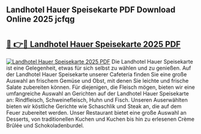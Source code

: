 ## Landhotel Hauer Speisekarte PDF Download Online 2025 jcfqg

# <h2><a href="http://gc813y8.nevu.top/?p=Landhotel+Hauer+Speisekarte">🔗 👉🔴 Landhotel Hauer Speisekarte 2025 PDF</a></h2>

[![Landhotel Hauer Speisekarte 2025 PDF](https://i.imgur.com/dBaPXMq.png)](http://gc813y8.nevu.top/?p=Landhotel+Hauer+Speisekarte)
Die Landhotel Hauer Speisekarte ist eine Gelegenheit, etwas für sich selbst zu wählen und zu genießen. Auf der Landhotel Hauer Speisekarte unserer Cafeteria finden Sie eine große Auswahl an frischem Gemüse und Obst, mit denen Sie leichte und frische Salate zubereiten können. Für diejenigen, die Fleisch mögen, bieten wir eine umfangreiche Auswahl an Gerichten auf der Landhotel Hauer Speisekarte an: Rindfleisch, Schweinefleisch, Huhn und Fisch. Unseren Auserwählten bieten wir köstliche Gerichte wie Schaschlik und Steak an, die auf dem Feuer zubereitet werden. Unser Restaurant bietet eine große Auswahl an Desserts, von traditionellen Kuchen und Kuchen bis hin zu erlesenen Crème Brûlée und Schokoladenburdel.
